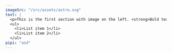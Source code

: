 ```yaml
---
imageSrc: "/src/assets/astro.svg"
text: |
  <p>This is the first section with image on the left. <strong>Bold text</strong> and <em>italic text</em>.</p>
  <ul>
    <li>List item 1</li>
    <li>List item 2</li>
  </ul>
pipi: "asd"
---
```

